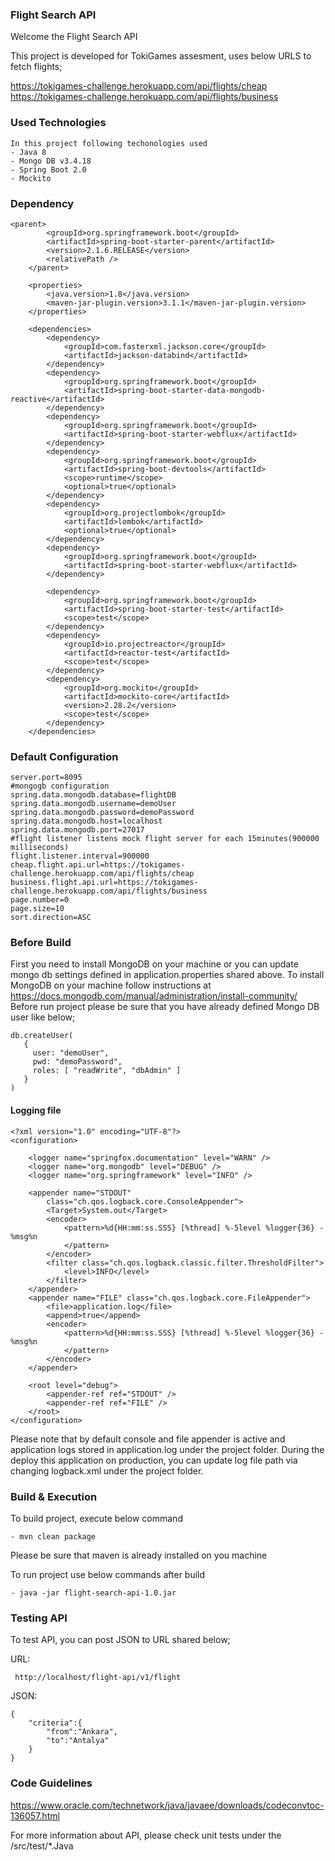 ### Flight Search API


Welcome the Flight Search API

This project is developed for TokiGames assesment, uses below URLS to fetch flights;

https://tokigames-challenge.herokuapp.com/api/flights/cheap
https://tokigames-challenge.herokuapp.com/api/flights/business


### Used Technologies
```
In this project following techonologies used
- Java 8
- Mongo DB v3.4.18
- Spring Boot 2.0
- Mockito
```

### Dependency
```
<parent>
		<groupId>org.springframework.boot</groupId>
		<artifactId>spring-boot-starter-parent</artifactId>
		<version>2.1.6.RELEASE</version>
		<relativePath />
	</parent>

	<properties>
		<java.version>1.8</java.version>
		<maven-jar-plugin.version>3.1.1</maven-jar-plugin.version>
	</properties>

	<dependencies>
		<dependency>
			<groupId>com.fasterxml.jackson.core</groupId>
			<artifactId>jackson-databind</artifactId>
		</dependency>
		<dependency>
			<groupId>org.springframework.boot</groupId>
			<artifactId>spring-boot-starter-data-mongodb-reactive</artifactId>
		</dependency>
		<dependency>
			<groupId>org.springframework.boot</groupId>
			<artifactId>spring-boot-starter-webflux</artifactId>
		</dependency>
		<dependency>
			<groupId>org.springframework.boot</groupId>
			<artifactId>spring-boot-devtools</artifactId>
			<scope>runtime</scope>
			<optional>true</optional>
		</dependency>
		<dependency>
			<groupId>org.projectlombok</groupId>
			<artifactId>lombok</artifactId>
			<optional>true</optional>
		</dependency>
		<dependency>
			<groupId>org.springframework.boot</groupId>
			<artifactId>spring-boot-starter-webflux</artifactId>
		</dependency>

		<dependency>
			<groupId>org.springframework.boot</groupId>
			<artifactId>spring-boot-starter-test</artifactId>
			<scope>test</scope>
		</dependency>
		<dependency>
			<groupId>io.projectreactor</groupId>
			<artifactId>reactor-test</artifactId>
			<scope>test</scope>
		</dependency>
		<dependency>
			<groupId>org.mockito</groupId>
			<artifactId>mockito-core</artifactId>
			<version>2.28.2</version>
			<scope>test</scope>
		</dependency>
	</dependencies>
```

### Default Configuration

```
server.port=8095
#mongogb configuration
spring.data.mongodb.database=flightDB
spring.data.mongodb.username=demoUser
spring.data.mongodb.password=demoPassword
spring.data.mongodb.host=localhost
spring.data.mongodb.port=27017
#flight listener listens mock flight server for each 15minutes(900000 milliseconds)
flight.listener.interval=900000
cheap.flight.api.url=https://tokigames-challenge.herokuapp.com/api/flights/cheap
business.flight.api.url=https://tokigames-challenge.herokuapp.com/api/flights/business
page.number=0
page.size=10
sort.direction=ASC
```


### Before Build
First you need to install MongoDB on your machine or you can update mongo db settings defined in application.properties shared above.
To install MongoDB on your machine follow instructions at https://docs.mongodb.com/manual/administration/install-community/
Before run project please be sure that you have already defined Mongo DB user like below;

```
db.createUser(
   {
     user: "demoUser",
     pwd: "demoPassword",
     roles: [ "readWrite", "dbAdmin" ]
   }
)
```

#### Logging file

```
<?xml version="1.0" encoding="UTF-8"?>
<configuration>
	
	<logger name="springfox.documentation" level="WARN" />
	<logger name="org.mongodb" level="DEBUG" />
	<logger name="org.springframework" level="INFO" />
	
	<appender name="STDOUT"
		class="ch.qos.logback.core.ConsoleAppender">
		<Target>System.out</Target>
		<encoder>
			<pattern>%d{HH:mm:ss.SSS} [%thread] %-5level %logger{36} - %msg%n
			</pattern>
		</encoder>
		<filter class="ch.qos.logback.classic.filter.ThresholdFilter">
			<level>INFO</level>
		</filter>
	</appender>
	<appender name="FILE" class="ch.qos.logback.core.FileAppender">
		<file>application.log</file>
		<append>true</append>
		<encoder>
			<pattern>%d{HH:mm:ss.SSS} [%thread] %-5level %logger{36} - %msg%n
			</pattern>
		</encoder>
	</appender>

	<root level="debug">
		<appender-ref ref="STDOUT" />
		<appender-ref ref="FILE" />
	</root>
</configuration>
```
Please note that by default console and file appender is active and application logs stored in application.log under the project folder. During the deploy this application on production, you can update log file path via changing logback.xml under the project folder.

### Build & Execution
To build project, execute below command 
```
- mvn clean package 
```
Please be sure that maven is already installed on you machine

To run project use below commands after build
```
- java -jar flight-search-api-1.0.jar
```

### Testing API
To test API, you can post JSON to URL shared below;

URL:
```
 http://localhost/flight-api/v1/flight
```

JSON:
```
{
	"criteria":{
		"from":"Ankara",
		"to":"Antalya"
	}
}
```


### Code Guidelines

https://www.oracle.com/technetwork/java/javaee/downloads/codeconvtoc-136057.html

For more information about API, please check unit tests under the /src/test/*.Java


